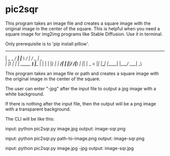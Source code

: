 # pic2sqr
This program takes an image file and creates a square image with the original image in the center of the square. 
This is helpful when you need a square image for img2img programs like Stable Diffusion.
Use it in terminal.

Only prerequisite is to 'pip install pillow'.
  ____ ___ ____     ____      ____   ___  ____
 |  _ \_ _/ ___|   |___ \    / ___| / _ \|  _ \
 | |_) | | |   _____ __) |___\___ \| | | | |_) |
 |  __/| | |__|_____/ __/_____|__) | |_| |  _ <
 |_|  |___\____|   |_____|   |____/ \__\_\_| \_\


This program takes an image file or path and creates a square image with the original image in the center of the square.

The user can enter "-jpg" after the input file to output a jpg image with a white background.

If there is nothing after the input file, then the output will be a png image with a transparent background.

The CLI will be like this:

input: python pic2sqr.py image.jpg
output: image-sqr.png

input: python pic2sqr.py path-to-image.png
output: image-sqr.png

input: python pic2sqr.py image.jpg -jpg
output: image-sqr.jpg
